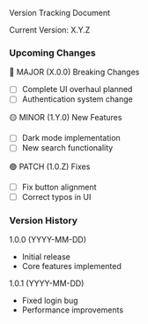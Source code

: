 Version Tracking Document

Current Version: X.Y.Z

### Upcoming Changes
🔴 MAJOR (X.0.0) Breaking Changes
- [ ] Complete UI overhaul planned
- [ ] Authentication system change

🟡 MINOR (1.Y.0) New Features
- [ ] Dark mode implementation
- [ ] New search functionality

🟢 PATCH (1.0.Z) Fixes
- [ ] Fix button alignment
- [ ] Correct typos in UI

### Version History
1.0.0 (YYYY-MM-DD)
- Initial release
- Core features implemented

1.0.1 (YYYY-MM-DD)
- Fixed login bug
- Performance improvements